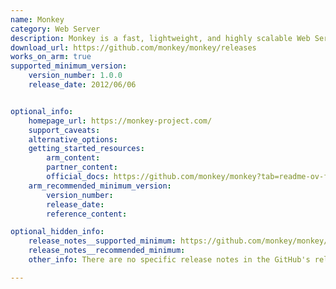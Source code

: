 ```yaml
---
name: Monkey
category: Web Server
description: Monkey is a fast, lightweight, and highly scalable Web Server for Linux that consumes low memory and CPU. This makes it a perfect solution for Embedded Linux and high-end production environments.
download_url: https://github.com/monkey/monkey/releases
works_on_arm: true
supported_minimum_version:
    version_number: 1.0.0
    release_date: 2012/06/06


optional_info:
    homepage_url: https://monkey-project.com/
    support_caveats:
    alternative_options:
    getting_started_resources:
        arm_content:
        partner_content:
        official_docs: https://github.com/monkey/monkey?tab=readme-ov-file#requirements
    arm_recommended_minimum_version:
        version_number:
        release_date:
        reference_content:

optional_hidden_info:
    release_notes__supported_minimum: https://github.com/monkey/monkey/blob/v1.0.0/README
    release_notes__recommended_minimum:
    other_info: There are no specific release notes in the GitHub's release section. But the Readme in version 1.0.0 specifies the monkey's compatibility with ARM processors.

---
```

